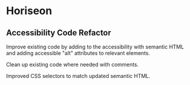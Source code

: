 # Horiseon

## Accessibility Code Refactor

Improve existing code by adding to the accessibility with semantic HTML and adding accessible "alt" attributes to relevant elements.

Clean up existing code where needed with comments.

Improved CSS selectors to match updated semantic HTML. 
